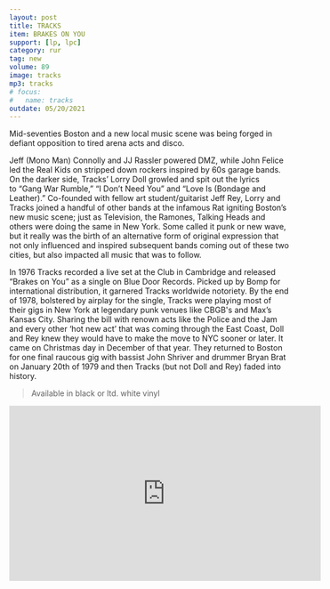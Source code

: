 ```yaml
---
layout: post
title: TRACKS
item: BRAKES ON YOU
support: [lp, lpc]
category: rur
tag: new 
volume: 89
image: tracks
mp3: tracks
# focus:
#   name: tracks
outdate: 05/20/2021
---
```


Mid-seventies Boston and a new local music scene was being forged in defiant opposition to tired arena acts and disco. 

Jeff (Mono Man) Connolly and JJ Rassler powered DMZ, while John Felice led the Real Kids on stripped down rockers inspired by 60s garage bands. On the darker side, Tracks’ Lorry Doll growled and spit out the lyrics to “Gang War Rumble,” “I Don’t Need You” and “Love Is (Bondage and Leather).” Co-founded with fellow art student/guitarist Jeff Rey, Lorry and Tracks joined a handful of other bands at the infamous Rat igniting Boston’s new music scene; just as Television, the Ramones, Talking Heads and others were doing the same in New York. Some called it punk or new wave, but it really was the birth of an alternative form of original expression that not only influenced and inspired subsequent bands coming out of these two cities, but also impacted all music that was to follow.

In 1976 Tracks recorded a live set at the Club in Cambridge and released “Brakes on You” as a single on Blue Door Records. Picked up by Bomp for international distribution, it garnered Tracks worldwide notoriety. By the end of 1978, bolstered by airplay for the single, Tracks were playing most of their gigs in New York at legendary punk venues like CBGB's and Max’s Kansas City. Sharing the bill with renown acts like the Police and the Jam and every other ‘hot new act’ that was coming through the East Coast, Doll and Rey knew they would have to make the move to NYC sooner or later. It came on Christmas day in December of that year. They returned to Boston for one final raucous gig with bassist John Shriver and drummer Bryan Brat on January 20th of 1979 and then Tracks (but not Doll and Rey) faded into history.

> Available in black or ltd. white vinyl
 
<iframe width="560" height="315" src="https://www.youtube.com/embed/ItOKOaEobY0" title="YouTube video player" frameborder="0" allow="accelerometer; autoplay; clipboard-write; encrypted-media; gyroscope; picture-in-picture" allowfullscreen></iframe>
